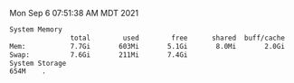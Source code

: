 Mon Sep  6 07:51:38 AM MDT 2021
```bash
System Memory
               total        used        free      shared  buff/cache   available
Mem:           7.7Gi       603Mi       5.1Gi       8.0Mi       2.0Gi       6.8Gi
Swap:          7.6Gi       211Mi       7.4Gi
System Storage
654M	.
```
